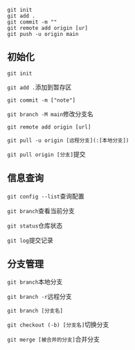 ```
git init
git add .
git commit -m ""
git remote add origin [ur]
git push -u origin main
```

## 初始化

`git init`

`git add .`添加到暂存区

`git commit -m ["note"]`

`git branch -M main`修改分支名

`git remote add origin [url]`

`git pull -u origin [远程分支](:[本地分支])`

`git pull origin [分支]`提交



## 信息查询

`git config --list`查询配置

`git branch`查看当前分支

`git status`仓库状态

`git log`提交记录



## 分支管理

`git branch`本地分支

`git branch -r`远程分支

`git branch [分支名]`

`git checkout (-b) [分支名]`切换分支

`git merge [被合并的分支]`合并分支